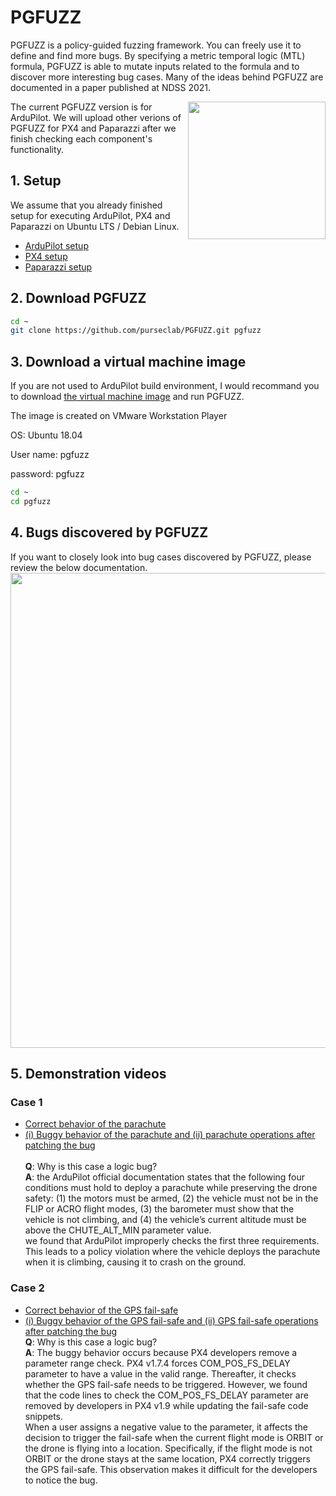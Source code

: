 # PGFUZZ

PGFUZZ is a policy-guided fuzzing framework. You can freely use it to define and find more bugs. By specifying a metric temporal logic (MTL) formula, PGFUZZ is able to mutate inputs related to the formula and to discover more interesting bug cases. Many of the ideas behind PGFUZZ are documented in a paper published at NDSS 2021.

<p>
<a href="https://kimhyungsub.github.io/NDSS21_hskim.pdf"> <img align="right" width="220"  src="https://kimhyungsub.github.io/PGFUZZ_paper_cover.png"> </a>
</p>

The current PGFUZZ version is for ArduPilot. We will upload other verions of PGFUZZ for PX4 and Paparazzi after we finish checking each component's functionality.

## 1. Setup
We assume that you already finished setup for executing ArduPilot, PX4 and Paparazzi on Ubuntu LTS / Debian Linux. <br>
- <a href="https://ardupilot.org/dev/docs/building-setup-linux.html#building-setup-linux" target="_blank"> ArduPilot setup </a>
- <a href="https://docs.px4.io/master/en/dev_setup/dev_env_linux_ubuntu.html" target="_blank"> PX4 setup </a>
- <a href="https://wiki.paparazziuav.org/wiki/NPS" target="_blank"> Paparazzi setup </a>

## 2. Download PGFUZZ
```bash
cd ~
git clone https://github.com/purseclab/PGFUZZ.git pgfuzz
```

## 3. Download a virtual machine image
If you are not used to ArduPilot build environment, I would recommand you to download <a href="https://drive.google.com/file/d/1OFClgdXTS5aeCWzEdLrlOAWfC4VDDbSp/view?usp=sharing" target="_blank"> the virtual machine image</a> and run PGFUZZ.

The image is created on VMware Workstation Player

OS: Ubuntu 18.04

User name: pgfuzz

password: pgfuzz

```bash
cd ~
cd pgfuzz
```

## 4. Bugs discovered by PGFUZZ
If you want to closely look into bug cases discovered by PGFUZZ, please review the below documentation. 
<a href="https://docs.google.com/spreadsheets/d/1zhCx4SzuMZQDMSzBtofIpiqJt2DfjhDlPYxJy1D023M/edit?usp=sharing"> <img align="center" width="760"  src="https://kimhyungsub.github.io/Bug_report.jpg"> </a>

## 5. Demonstration videos
### Case 1
- <a href="https://youtu.be/EiWLCj-pQ7M"> Correct behavior of the parachute </a>
- <a href="https://youtu.be/nhmKE03-bnk"> (i) Buggy behavior of the parachute and (ii) parachute operations after patching the bug</a>  
<br> <b>Q</b>: Why is this case a logic bug? <br>
<b>A</b>: the ArduPilot official documentation states that the following four conditions must hold to deploy a parachute while preserving the drone safety: (1) the motors must be armed, (2) the vehicle must not be in the FLIP or ACRO flight modes, (3) the barometer must show that the
vehicle is not climbing, and (4) the vehicle’s current altitude must be above the CHUTE_ALT_MIN parameter value. <br>
we found that ArduPilot improperly checks the first three requirements. 
This leads to a policy violation where the vehicle deploys the parachute when it is climbing, causing it to crash on the ground. 

### Case 2
- <a href="https://youtu.be/DmCsFHjZV_Q"> Correct behavior of the GPS fail-safe </a>
- <a href="https://youtu.be/gI2BPWIkYTs"> (i) Buggy behavior of the GPS fail-safe and (ii) GPS fail-safe operations after patching the bug</a>
<br> <b>Q</b>: Why is this case a logic bug? <br>
<b>A</b>: The buggy behavior occurs because PX4 developers remove a parameter range check. 
PX4 v1.7.4 forces COM_POS_FS_DELAY parameter to have a value in the valid range. 
Thereafter, it checks whether the GPS fail-safe needs to be triggered. 
However, we found that the code lines to check the COM_POS_FS_DELAY parameter are removed by developers in PX4 v1.9 while updating the fail-safe code snippets. <br>
When a user assigns a negative value to the parameter, it affects the decision to trigger the fail-safe when the current flight mode is ORBIT or the drone is flying into a location. 
Specifically, if the flight mode is not ORBIT or the drone stays at the same location, PX4 correctly triggers the GPS fail-safe. 
This observation makes it difficult for the developers to notice the bug. 
